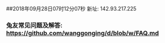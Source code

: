##2018年09月28日07时12分07秒 新址: 142.93.217.225
### 兔友常见问题及解答: https://github.com/wanggonging/d/blob/w/FAQ.md
